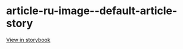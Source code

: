 # article-ru-image--default-article-story

[View in storybook](https://raw.githack.com/Independent-Digital-News-and-Media-Ltd/indy-pwamp-sb/PR-1838-sb/index.html?path=/story/article-ru-image--default-article-story)